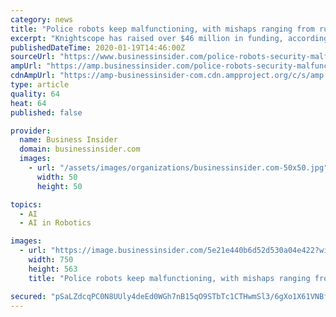 ```yaml
---
category: news
title: "Police robots keep malfunctioning, with mishaps ranging from running over a toddler's foot to ignoring people in distress"
excerpt: "Knightscope has raised over $46 million in funding, according to Crunchbase. Knightscope's robots use artificial intelligence, cameras, GPS, lasers, and thermal sensors to monitor their surroundings and report disturbances. The company drew backlash in 2017, when a San Francisco animal rights group deployed Knightscope robots to block homeless ..."
publishedDateTime: 2020-01-19T14:46:00Z
sourceUrl: "https://www.businessinsider.com/police-robots-security-malfunctioning-fails-knightscope-2020-1/"
ampUrl: "https://amp.businessinsider.com/police-robots-security-malfunctioning-fails-knightscope-2020-1"
cdnAmpUrl: "https://amp-businessinsider-com.cdn.ampproject.org/c/s/amp.businessinsider.com/police-robots-security-malfunctioning-fails-knightscope-2020-1"
type: article
quality: 64
heat: 64
published: false

provider:
  name: Business Insider
  domain: businessinsider.com
  images:
    - url: "/assets/images/organizations/businessinsider.com-50x50.jpg"
      width: 50
      height: 50

topics:
  - AI
  - AI in Robotics

images:
  - url: "https://image.businessinsider.com/5e21e440b6d52d530a04e422?width=750&format=jpeg&auto=webp"
    width: 750
    height: 563
    title: "Police robots keep malfunctioning, with mishaps ranging from running over a toddler's foot to ignoring people in distress"

secured: "pSaLZdcqPC0N8UUly4deEd0WGh7nB15qO9STbTc1CTHwmSl3/6gXo1X61VNBfRua3Suy+UTbzQ8O/n8inYjhGMcOYXhUtEyjhUROqLwIT24rG01Gb0vstWkxoynFZ8+VLfzAXWnBNMO459g2y3kdJ3yhUgy0zUzSTI4DyPgc52HNQqXx02+A7r/FwbKXfhGqjBsZBIbL8kxni+tAEinK49K1wSC5kYWOe7JCS+HNCiz1rl9sOZ/4msvIq5tQykBwHMRX5e9V6kCrdPApZsZntpAIr+kUwAJqVP4hwqjuYuF/PexMkv7FeKhFQpQuZxmkFOZ9Y58RUHktzA1uIHVbv46pbEAw1CzqX/sj7yAWLFL189ZOput+/jWWxKZzcUkWuBnorXV2lHLEML2va14g+Eok43bbEuPrhSBXCXyNRQFkr+pnzQTkZBHT8tLTqFjh6ZgH7ytIvjhTfhpTOS9FdQ==;SzAHQe/z0/BUD52fZ/3iCw=="
---
```


